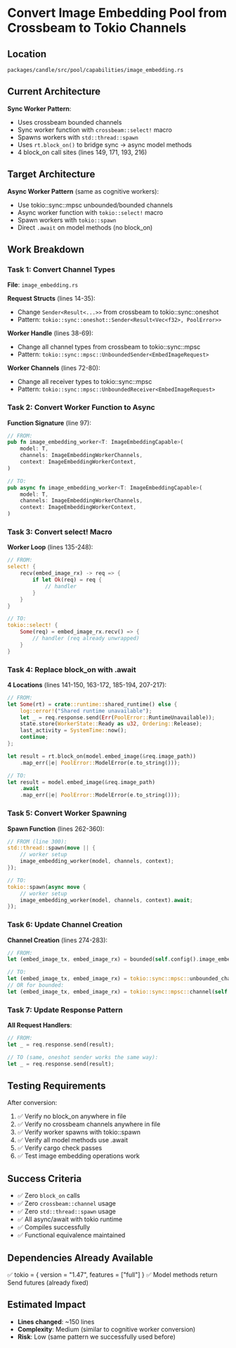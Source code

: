 # Convert Image Embedding Pool from Crossbeam to Tokio Channels

## Location
`packages/candle/src/pool/capabilities/image_embedding.rs`

## Current Architecture

**Sync Worker Pattern**:
- Uses crossbeam bounded channels
- Sync worker function with `crossbeam::select!` macro
- Spawns workers with `std::thread::spawn`
- Uses `rt.block_on()` to bridge sync → async model methods
- 4 block_on call sites (lines 149, 171, 193, 216)

## Target Architecture

**Async Worker Pattern** (same as cognitive workers):
- Use tokio::sync::mpsc unbounded/bounded channels
- Async worker function with `tokio::select!` macro
- Spawn workers with `tokio::spawn`
- Direct `.await` on model methods (no block_on)

## Work Breakdown

### Task 1: Convert Channel Types

**File**: `image_embedding.rs`

**Request Structs** (lines 14-35):
- Change `Sender<Result<...>>` from crossbeam to tokio::sync::oneshot
- Pattern: `tokio::sync::oneshot::Sender<Result<Vec<f32>, PoolError>>`

**Worker Handle** (lines 38-69):
- Change all channel types from crossbeam to tokio::sync::mpsc
- Pattern: `tokio::sync::mpsc::UnboundedSender<EmbedImageRequest>`

**Worker Channels** (lines 72-80):
- Change all receiver types to tokio::sync::mpsc
- Pattern: `tokio::sync::mpsc::UnboundedReceiver<EmbedImageRequest>`

### Task 2: Convert Worker Function to Async

**Function Signature** (line 97):
```rust
// FROM:
pub fn image_embedding_worker<T: ImageEmbeddingCapable>(
    model: T,
    channels: ImageEmbeddingWorkerChannels,
    context: ImageEmbeddingWorkerContext,
)

// TO:
pub async fn image_embedding_worker<T: ImageEmbeddingCapable>(
    model: T,
    channels: ImageEmbeddingWorkerChannels,
    context: ImageEmbeddingWorkerContext,
)
```

### Task 3: Convert select! Macro

**Worker Loop** (lines 135-248):

```rust
// FROM:
select! {
    recv(embed_image_rx) -> req => {
        if let Ok(req) = req {
            // handler
        }
    }
}

// TO:
tokio::select! {
    Some(req) = embed_image_rx.recv() => {
        // handler (req already unwrapped)
    }
}
```

### Task 4: Replace block_on with .await

**4 Locations** (lines 141-150, 163-172, 185-194, 207-217):

```rust
// FROM:
let Some(rt) = crate::runtime::shared_runtime() else {
    log::error!("Shared runtime unavailable");
    let _ = req.response.send(Err(PoolError::RuntimeUnavailable));
    state.store(WorkerState::Ready as u32, Ordering::Release);
    last_activity = SystemTime::now();
    continue;
};

let result = rt.block_on(model.embed_image(&req.image_path))
    .map_err(|e| PoolError::ModelError(e.to_string()));

// TO:
let result = model.embed_image(&req.image_path)
    .await
    .map_err(|e| PoolError::ModelError(e.to_string()));
```

### Task 5: Convert Worker Spawning

**Spawn Function** (lines 262-360):

```rust
// FROM (line 300):
std::thread::spawn(move || {
    // worker setup
    image_embedding_worker(model, channels, context);
});

// TO:
tokio::spawn(async move {
    // worker setup
    image_embedding_worker(model, channels, context).await;
});
```

### Task 6: Update Channel Creation

**Channel Creation** (lines 274-283):

```rust
// FROM:
let (embed_image_tx, embed_image_rx) = bounded(self.config().image_embed_queue_capacity);

// TO:
let (embed_image_tx, embed_image_rx) = tokio::sync::mpsc::unbounded_channel();
// OR for bounded:
let (embed_image_tx, embed_image_rx) = tokio::sync::mpsc::channel(self.config().image_embed_queue_capacity);
```

### Task 7: Update Response Pattern

**All Request Handlers**:

```rust
// FROM:
let _ = req.response.send(result);

// TO (same, oneshot sender works the same way):
let _ = req.response.send(result);
```

## Testing Requirements

After conversion:
1. ✅ Verify no block_on anywhere in file
2. ✅ Verify no crossbeam channels anywhere in file  
3. ✅ Verify worker spawns with tokio::spawn
4. ✅ Verify all model methods use .await
5. ✅ Verify cargo check passes
6. ✅ Test image embedding operations work

## Success Criteria

- ✅ Zero `block_on` calls
- ✅ Zero `crossbeam::channel` usage
- ✅ Zero `std::thread::spawn` usage
- ✅ All async/await with tokio runtime
- ✅ Compiles successfully
- ✅ Functional equivalence maintained

## Dependencies Already Available

✅ tokio = { version = "1.47", features = ["full"] }
✅ Model methods return Send futures (already fixed)

## Estimated Impact

- **Lines changed**: ~150 lines
- **Complexity**: Medium (similar to cognitive worker conversion)
- **Risk**: Low (same pattern we successfully used before)
